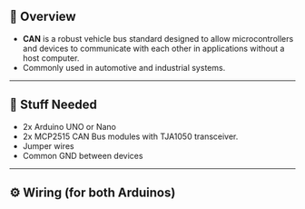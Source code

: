 ## 📘 Overview
- **CAN** is a robust vehicle bus standard designed to allow microcontrollers and devices to communicate with each other in applications without a host computer.
- Commonly used in automotive and industrial systems.

---

## 🧰 Stuff Needed
- 2x Arduino UNO or Nano
- 2x MCP2515 CAN Bus modules with TJA1050 transceiver.
- Jumper wires
- Common GND between devices

---

## ⚙️ Wiring (for both Arduinos)
